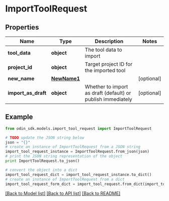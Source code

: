 # ImportToolRequest


## Properties

Name | Type | Description | Notes
------------ | ------------- | ------------- | -------------
**tool_data** | **object** | The tool data to import | 
**project_id** | **object** | Target project ID for the imported tool | 
**new_name** | [**NewName1**](NewName1.md) |  | [optional] 
**import_as_draft** | **object** | Whether to import as draft (default) or publish immediately | [optional] 

## Example

```python
from odin_sdk.models.import_tool_request import ImportToolRequest

# TODO update the JSON string below
json = "{}"
# create an instance of ImportToolRequest from a JSON string
import_tool_request_instance = ImportToolRequest.from_json(json)
# print the JSON string representation of the object
print ImportToolRequest.to_json()

# convert the object into a dict
import_tool_request_dict = import_tool_request_instance.to_dict()
# create an instance of ImportToolRequest from a dict
import_tool_request_form_dict = import_tool_request.from_dict(import_tool_request_dict)
```
[[Back to Model list]](../README.md#documentation-for-models) [[Back to API list]](../README.md#documentation-for-api-endpoints) [[Back to README]](../README.md)


